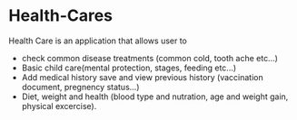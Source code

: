 # Health-Cares
Health Care is an application that allows user to 
- check common disease treatments (common cold, tooth ache etc...) 
- Basic child care(mental protection, stages, feeding etc...) 
- Add medical history save and view previous history (vaccination document, pregnency status...) 
- Diet, weight and health (blood type and nutration, age and weight gain, physical excercise).
